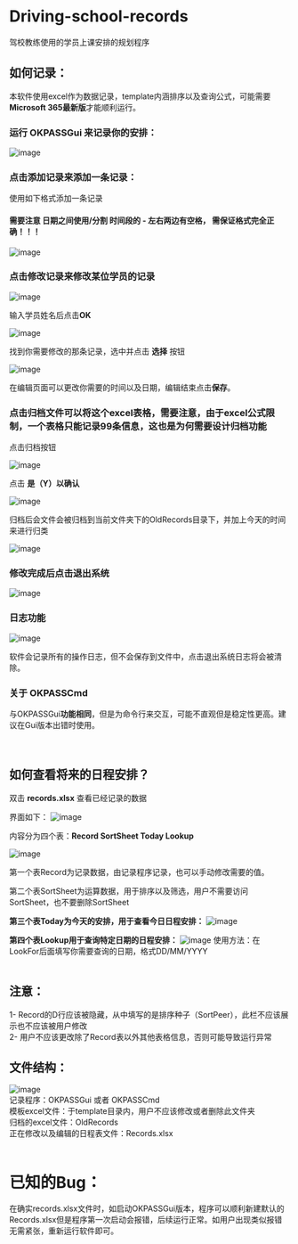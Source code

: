 # Driving-school-records
驾校教练使用的学员上课安排的规划程序<br>

## 如何记录：<br>

本软件使用excel作为数据记录，template内涵排序以及查询公式，可能需要**Microsoft 365最新版**才能顺利运行。<br>

### 运行 OKPASSGui 来记录你的安排：<br>

![image](https://github.com/user-attachments/assets/1d5e4367-35ae-4c46-a87d-39fd0b84bace)<br>


### 点击添加记录来添加一条记录：
使用如下格式添加一条记录
#### 需要注意 日期之间使用/分割 时间段的 - 左右两边有空格， 需保证**格式完全正确**！！！
![image](https://github.com/user-attachments/assets/4cd4b00a-fce5-45f5-a4d8-9b264778f282)<br>

### 点击修改记录来修改某位学员的记录<br>

![image](https://github.com/user-attachments/assets/4bd95c1c-8b68-4315-b2bd-21862ebe5755)<br>

输入学员姓名后点击**OK**<br>

![image](https://github.com/user-attachments/assets/303d59b7-9e7f-43ce-817a-a42603856e3b)<br>

找到你需要修改的那条记录，选中并点击 **选择** 按钮<br>

![image](https://github.com/user-attachments/assets/94def7d5-2600-4caf-8ec3-a5d97d268441)<br>

在编辑页面可以更改你需要的时间以及日期，编辑结束点击**保存**。<br>

### 点击归档文件可以将这个excel表格，需要注意，由于excel公式限制，一个表格只能记录99条信息，这也是为何需要设计归档功能<br>

点击归档按钮<br>

![image](https://github.com/user-attachments/assets/d3f0e0e7-7f00-44f0-bf54-25a9f9ad552c)<br>

点击 **是（Y）以确认**

![image](https://github.com/user-attachments/assets/5d128919-4c9e-419d-8dd4-8ff6cb6b3fe8)<br>


归档后会文件会被归档到当前文件夹下的OldRecords目录下，并加上今天的时间来进行归类

![image](https://github.com/user-attachments/assets/747774c2-cb7f-4302-9882-82a8933cf8a7)<br>

### 修改完成后点击退出系统

![image](https://github.com/user-attachments/assets/d95a29c5-0871-44cb-ac14-edbcc5ec4016)<br>

### 日志功能
![image](https://github.com/user-attachments/assets/d689a388-b480-4021-8022-7eb55800e4ad)<br>


软件会记录所有的操作日志，但不会保存到文件中，点击退出系统日志将会被清除。<br>

### 关于 OKPASSCmd<br>
与OKPASSGui**功能相同**，但是为命令行来交互，可能不直观但是稳定性更高。建议在Gui版本出错时使用。<br><br><br>



## 如何查看将来的日程安排？<br>

双击 **records.xlsx** 查看已经记录的数据<br>

界面如下：
![image](https://github.com/user-attachments/assets/b4c32858-7327-4dd5-bb22-0b6c1d503b03)<br>

内容分为四个表：**Record SortSheet Today Lookup**<br>

![image](https://github.com/user-attachments/assets/795e0470-bce5-447a-ae37-2a6948c3dfcb)<br>

第一个表Record为记录数据，由记录程序记录，也可以手动修改需要的值。<br>

第二个表SortSheet为运算数据，用于排序以及筛选，用户不需要访问SortSheet，也不要删除SortSheet<br>

**第三个表Today为今天的安排，用于查看今日日程安排：**
![image](https://github.com/user-attachments/assets/8b32db8e-8e0c-42a8-99cc-138926f1bbfd)<br>

**第四个表Lookup用于查询特定日期的日程安排：**
![image](https://github.com/user-attachments/assets/608ee4f5-9a61-4831-8d5b-c24a25368b2a)
使用方法：在LookFor后面填写你需要查询的日期，格式DD/MM/YYYY <br><br>

## 注意：
1- Record的D行应该被隐藏，从中填写的是排序种子（SortPeer），此栏不应该展示也不应该被用户修改<br>
2- 用户不应该更改除了Record表以外其他表格信息，否则可能导致运行异常<br>

## 文件结构：
![image](https://github.com/user-attachments/assets/5d65a74a-d731-4fe8-8fea-1759819edd0a)<br>
记录程序：OKPASSGui 或者 OKPASSCmd<br>
模板excel文件：于template目录内，用户不应该修改或者删除此文件夹<br>
归档的excel文件：OldRecords<br>
正在修改以及编辑的日程表文件：Records.xlsx<br><br>


# 已知的Bug：
在确实records.xlsx文件时，如启动OKPASSGui版本，程序可以顺利新建默认的Records.xlsx但是程序第一次启动会报错，后续运行正常。如用户出现类似报错无需紧张，重新运行软件即可。












